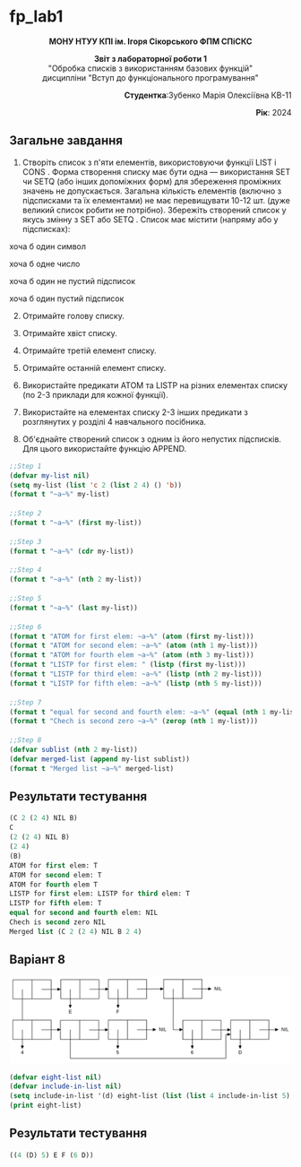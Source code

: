 # fp_lab1
<p align="center"><b>МОНУ НТУУ КПІ ім. Ігоря Сікорського ФПМ СПіСКС</b></p>
<p align="center">
<b>Звіт з лабораторної роботи 1</b><br/>
"Обробка списків з використанням базових функцій"<br/>
дисципліни "Вступ до функціонального програмування"
</p>
<p align="right"><b>Студентка</b>:Зубенко Марія Олексіївна КВ-11</p>
<p align="right"><b>Рік</b>: 2024</p>

## Загальне завдання
1. Створіть список з п'яти елементів, використовуючи функції LIST і CONS . Форма створення списку має бути одна — використання SET чи SETQ (або інших допоміжних форм) для збереження проміжних значень не допускається. Загальна кількість елементів (включно з підсписками та їх елементами) не має перевищувати 10-12 шт. (дуже великий список робити не потрібно). Збережіть створений список у якусь змінну з SET або SETQ . Список має містити (напряму або у підсписках):

хоча б один символ

хоча б одне число

хоча б один не пустий підсписок

хоча б один пустий підсписок

2. Отримайте голову списку.

3. Отримайте хвіст списку.

4. Отримайте третій елемент списку.

5. Отримайте останній елемент списку.

6. Використайте предикати ATOM та LISTP на різних елементах списку (по 2-3 приклади для кожної функції).

7. Використайте на елементах списку 2-3 інших предикати з розглянутих у розділі 4 навчального посібника.

8. Об'єднайте створений список з одним із його непустих підсписків. Для цього використайте функцію APPEND.

```lisp
;;Step 1
(defvar my-list nil)
(setq my-list (list 'c 2 (list 2 4) () 'b))
(format t "~a~%" my-list)

;;Step 2
(format t "~a~%" (first my-list))

;;Step 3
(format t "~a~%" (cdr my-list))

;;Step 4
(format t "~a~%" (nth 2 my-list))

;;Step 5
(format t "~a~%" (last my-list))

;;Step 6
(format t "ATOM for first elem: ~a~%" (atom (first my-list)))
(format t "ATOM for second elem: ~a~%" (atom (nth 1 my-list)))
(format t "ATOM for fourth elem ~a~%" (atom (nth 3 my-list)))
(format t "LISTP for first elem: " (listp (first my-list)))
(format t "LISTP for third elem: ~a~%" (listp (nth 2 my-list)))
(format t "LISTP for fifth elem: ~a~%" (listp (nth 5 my-list)))

;;Step 7
(format t "equal for second and fourth elem: ~a~%" (equal (nth 1 my-list) (nth 3 my-list)))
(format t "Chech is second zero ~a~%" (zerop (nth 1 my-list)))

;;Step 8
(defvar sublist (nth 2 my-list))
(defvar merged-list (append my-list sublist))
(format t "Merged list ~a~%" merged-list)
```
## Результати тестування
```lisp
(C 2 (2 4) NIL B)
C
(2 (2 4) NIL B)
(2 4)
(B)
ATOM for first elem: T
ATOM for second elem: T
ATOM for fourth elem T
LISTP for first elem: LISTP for third elem: T
LISTP for fifth elem: T
equal for second and fourth elem: NIL
Chech is second zero NIL
Merged list (C 2 (2 4) NIL B 2 4)
```
## Варіант 8
<p align="center">
<img src="lab-1-variant8.png">
</p>

```lisp
(defvar eight-list nil)
(defvar include-in-list nil)
(setq include-in-list '(d) eight-list (list (list 4 include-in-list 5) 'e 'f (cons 6 include-in-list)))
(print eight-list)
```
## Результати тестування
```lisp
((4 (D) 5) E F (6 D)) 
```

